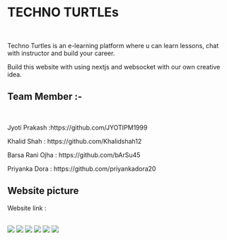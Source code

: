 <h1>TECHNO TURTLEs </h1>
</br>
<p>Techno Turtles is an e-learning platform where u can learn lessons, chat with instructor and build your career.</P>
<p>Build this website with using nextjs and websocket with our own creative idea.</p>

<h2>Team Member :-</h2>
</br>
<p>Jyoti Prakash :https://github.com/JYOTIPM1999 </p>
<p>Khalid Shah : https://github.com/Khalidshah12</p>
<p>Barsa Rani Ojha : https://github.com/bArSu45</p>
<p>Priyanka Dora : https://github.com/priyankadora20</p>

<h2>Website picture</h2>

<p>Website link : </p>

</br>
<img src="https://user-images.githubusercontent.com/105920094/209295805-f6211185-f6ab-4cdb-b99d-f32ae7ed9dc1.png"/>

<img src="https://user-images.githubusercontent.com/105920094/209295816-d52c2822-f0f5-4864-89c3-52d1ee9f9503.png"/>

<img src="https://user-images.githubusercontent.com/105920094/209295822-c11590cc-57a4-4921-be5b-e9ccb33010d8.png"/>

<img src="https://user-images.githubusercontent.com/105920094/209295827-a2fdd49e-62e7-4f6b-a98e-55d09197df19.png"/>

<img src="https://user-images.githubusercontent.com/105920094/209295831-31f0a2b0-fea6-45a1-95af-7e308c12b0c7.png"/>

<img src="https://user-images.githubusercontent.com/105920094/209295842-34bb3b3a-9c5f-4461-b43a-7e31504bd935.png"/>
